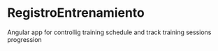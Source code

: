 # RegistroEntrenamiento
Angular app for controllig training schedule and track training sessions progression
